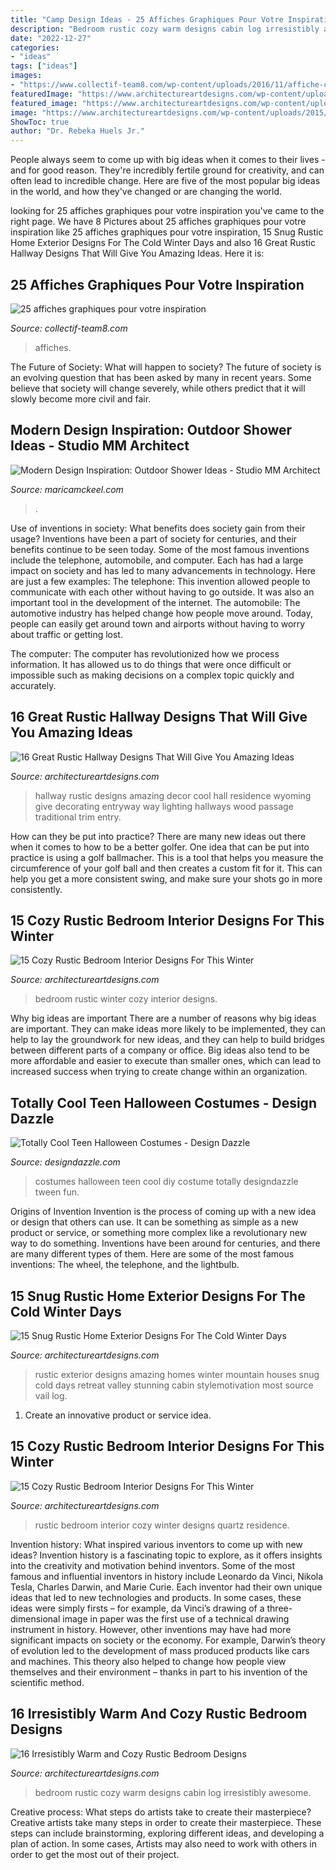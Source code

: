 ```yaml
---
title: "Camp Design Ideas - 25 Affiches Graphiques Pour Votre Inspiration"
description: "Bedroom rustic cozy warm designs cabin log irresistibly awesome"
date: "2022-12-27"
categories:
- "ideas"
tags: ["ideas"]
images:
- "https://www.collectif-team8.com/wp-content/uploads/2016/11/affiche-camp-fair-2012-liberty-university.jpg"
featuredImage: "https://www.architectureartdesigns.com/wp-content/uploads/2014/10/15-Cozy-Rustic-Bedroom-Interior-Designs-For-This-Winter-3-630x947.jpg"
featured_image: "https://www.architectureartdesigns.com/wp-content/uploads/2014/10/15-Cozy-Rustic-Bedroom-Interior-Designs-For-This-Winter-14-630x420.jpg"
image: "https://www.architectureartdesigns.com/wp-content/uploads/2015/05/16-Great-Rustic-Hallway-Designs-That-Will-Give-You-Amazing-Ideas-12-630x945.jpg"
ShowToc: true
author: "Dr. Rebeka Huels Jr."
---
```



People always seem to come up with big ideas when it comes to their lives - and for good reason. They're incredibly fertile ground for creativity, and can often lead to incredible change. Here are five of the most popular big ideas in the world, and how they've changed or are changing the world.

	

		
looking for 25 affiches graphiques pour votre inspiration you've came to the right page. We have 8 Pictures about 25 affiches graphiques pour votre inspiration like 25 affiches graphiques pour votre inspiration, 15 Snug Rustic Home Exterior Designs For The Cold Winter Days and also 16 Great Rustic Hallway Designs That Will Give You Amazing Ideas. Here it is:
		
    
## 25 Affiches Graphiques Pour Votre Inspiration

<img loading=lazy src="https://www.collectif-team8.com/wp-content/uploads/2016/11/affiche-camp-fair-2012-liberty-university.jpg" onerror="this.onerror=null;this.src='https://tse1.mm.bing.net/th?id=OIP.AaPjJfnbtJU-EESoUf5FzQHaLc&amp;pid=15.1';" alt="25 affiches graphiques pour votre inspiration">

_Source: collectif-team8.com_

>affiches. 

	

The Future of Society: What will happen to society?
The future of society is an evolving question that has been asked by many in recent years. Some believe that society will change severely, while others predict that it will slowly become more civil and fair.

    
## Modern Design Inspiration: Outdoor Shower Ideas - Studio MM Architect

<img loading=lazy src="https://maricamckeel.com/wp-content/uploads/2014/06/sanjoaquin_AD.jpg" onerror="this.onerror=null;this.src='https://tse2.mm.bing.net/th?id=OIP.0W-zyAl39hQ3xbWLlo0FRQHaKH&amp;pid=15.1';" alt="Modern Design Inspiration: Outdoor Shower Ideas - Studio MM Architect">

_Source: maricamckeel.com_

>. 

	

Use of inventions in society: What benefits does society gain from their usage?
Inventions have been a part of society for centuries, and their benefits continue to be seen today. Some of the most famous inventions include the telephone, automobile, and computer. Each has had a large impact on society and has led to many advancements in technology. Here are just a few examples: The telephone: This invention allowed people to communicate with each other without having to go outside. It was also an important tool in the development of the internet.
The automobile: The automotive industry has helped change how people move around. Today, people can easily get around town and airports without having to worry about traffic or getting lost.

The computer: The computer has revolutionized how we process information. It has allowed us to do things that were once difficult or impossible such as making decisions on a complex topic quickly and accurately.

    
## 16 Great Rustic Hallway Designs That Will Give You Amazing Ideas

<img loading=lazy src="https://www.architectureartdesigns.com/wp-content/uploads/2015/05/16-Great-Rustic-Hallway-Designs-That-Will-Give-You-Amazing-Ideas-12-630x945.jpg" onerror="this.onerror=null;this.src='https://tse2.mm.bing.net/th?id=OIP.akzpj3-md8_oFOzwcdWO0QHaLH&amp;pid=15.1';" alt="16 Great Rustic Hallway Designs That Will Give You Amazing Ideas">

_Source: architectureartdesigns.com_

>hallway rustic designs amazing decor cool hall residence wyoming give decorating entryway way lighting hallways wood passage traditional trim entry. 

	

How can they be put into practice?
There are many new ideas out there when it comes to how to be a better golfer. One idea that can be put into practice is using a golf ballmacher. This is a tool that helps you measure the circumference of your golf ball and then creates a custom fit for it. This can help you get a more consistent swing, and make sure your shots go in more consistently.

    
## 15 Cozy Rustic Bedroom Interior Designs For This Winter

<img loading=lazy src="https://www.architectureartdesigns.com/wp-content/uploads/2014/10/15-Cozy-Rustic-Bedroom-Interior-Designs-For-This-Winter-3-630x947.jpg" onerror="this.onerror=null;this.src='https://tse4.mm.bing.net/th?id=OIP.NG5JmwVBK_1HqKc15m4qzQHaLI&amp;pid=15.1';" alt="15 Cozy Rustic Bedroom Interior Designs For This Winter">

_Source: architectureartdesigns.com_

>bedroom rustic winter cozy interior designs. 

	

Why big ideas are important
There are a number of reasons why big ideas are important. They can make ideas more likely to be implemented, they can help to lay the groundwork for new ideas, and they can help to build bridges between different parts of a company or office. Big ideas also tend to be more affordable and easier to execute than smaller ones, which can lead to increased success when trying to create change within an organization.

    
## Totally Cool Teen Halloween Costumes - Design Dazzle

<img loading=lazy src="https://www.designdazzle.com/wp-content/uploads/2014/10/DIY-Teen-Halloween-Costumes-1.png" onerror="this.onerror=null;this.src='https://tse4.mm.bing.net/th?id=OIP.0jFVDuSm1y_8H50kdeZTFQHaLG&amp;pid=15.1';" alt="Totally Cool Teen Halloween Costumes - Design Dazzle">

_Source: designdazzle.com_

>costumes halloween teen cool diy costume totally designdazzle tween fun. 

	

Origins of Invention
Invention is the process of coming up with a new idea or design that others can use. It can be something as simple as a new product or service, or something more complex like a revolutionary new way to do something. Inventions have been around for centuries, and there are many different types of them. Here are some of the most famous inventions: The wheel, the telephone, and the lightbulb.

    
## 15 Snug Rustic Home Exterior Designs For The Cold Winter Days

<img loading=lazy src="https://www.architectureartdesigns.com/wp-content/uploads/2014/12/15-Snug-Rustic-Home-Exterior-Designs-For-The-Cold-Winter-Days-10-630x833.jpg" onerror="this.onerror=null;this.src='https://tse1.mm.bing.net/th?id=OIP.a0yp_qOgoBIOK2Kzq3kZVwHaJy&amp;pid=15.1';" alt="15 Snug Rustic Home Exterior Designs For The Cold Winter Days">

_Source: architectureartdesigns.com_

>rustic exterior designs amazing homes winter mountain houses snug cold days retreat valley stunning cabin stylemotivation most source vail log. 

	

1. Create an innovative product or service idea.

    
## 15 Cozy Rustic Bedroom Interior Designs For This Winter

<img loading=lazy src="https://www.architectureartdesigns.com/wp-content/uploads/2014/10/15-Cozy-Rustic-Bedroom-Interior-Designs-For-This-Winter-14-630x420.jpg" onerror="this.onerror=null;this.src='https://tse2.mm.bing.net/th?id=OIP.56GtH54GLqRHIAfZYjEZBAHaE8&amp;pid=15.1';" alt="15 Cozy Rustic Bedroom Interior Designs For This Winter">

_Source: architectureartdesigns.com_

>rustic bedroom interior cozy winter designs quartz residence. 

	

Invention history: What inspired various inventors to come up with new ideas?
Invention history is a fascinating topic to explore, as it offers insights into the creativity and motivation behind inventors. Some of the most famous and influential inventors in history include Leonardo da Vinci, Nikola Tesla, Charles Darwin, and Marie Curie. Each inventor had their own unique ideas that led to new technologies and products. In some cases, these ideas were simply firsts – for example, da Vinci’s drawing of a three-dimensional image in paper was the first use of a technical drawing instrument in history. However, other inventions may have had more significant impacts on society or the economy. For example, Darwin’s theory of evolution led to the development of mass produced products like cars and machines. This theory also helped to change how people view themselves and their environment – thanks in part to his invention of the scientific method.

    
## 16 Irresistibly Warm And Cozy Rustic Bedroom Designs

<img loading=lazy src="https://www.architectureartdesigns.com/wp-content/uploads/2014/07/16-Irresistibly-Warm-and-Cozy-Rustic-Bedroom-Designs-4.jpg" onerror="this.onerror=null;this.src='https://tse1.mm.bing.net/th?id=OIP.Hpk-qPEAv-LNIdPrWYOm2wAAAA&amp;pid=15.1';" alt="16 Irresistibly Warm and Cozy Rustic Bedroom Designs">

_Source: architectureartdesigns.com_

>bedroom rustic cozy warm designs cabin log irresistibly awesome. 

	

Creative process: What steps do artists take to create their masterpiece?
Creative artists take many steps in order to create their masterpiece. These steps can include brainstorming, exploring different ideas, and developing a plan of action. In some cases, Artists may also need to work with others in order to get the most out of their project.

